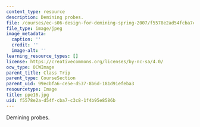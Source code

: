 ```yaml
---
content_type: resource
description: Demining probes.
file: /courses/ec-s06-design-for-demining-spring-2007/f5578e2ad54fcba7c3c81f4b95e8586b_ppe16.jpg
file_type: image/jpeg
image_metadata:
  caption: ''
  credit: ''
  image-alt: ''
learning_resource_types: []
license: https://creativecommons.org/licenses/by-nc-sa/4.0/
ocw_type: OCWImage
parent_title: Class Trip
parent_type: CourseSection
parent_uid: 99ecbfa6-ce5e-d537-8b6d-181d91efeba3
resourcetype: Image
title: ppe16.jpg
uid: f5578e2a-d54f-cba7-c3c8-1f4b95e8586b
---
```

Demining probes.